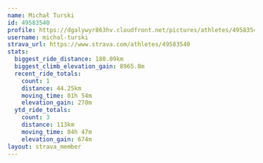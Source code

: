 ```yaml
---
name: Michał Turski
id: 49583540
profile: https://dgalywyr863hv.cloudfront.net/pictures/athletes/49583540/14729338/2/large.jpg
username: michal-turski
strava_url: https://www.strava.com/athletes/49583540
stats:
  biggest_ride_distance: 180.09km
  biggest_climb_elevation_gain: 8965.8m
  recent_ride_totals:
    count: 1
    distance: 44.25km
    moving_time: 01h 54m
    elevation_gain: 270m
  ytd_ride_totals:
    count: 3
    distance: 113km
    moving_time: 04h 47m
    elevation_gain: 674m
layout: strava_member
--- 
```

